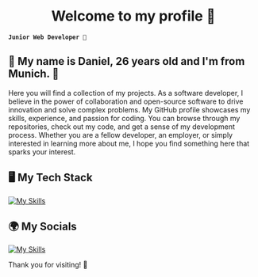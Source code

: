 <h1 align="center">Welcome to my profile 🥳</h1>


**`Junior Web Developer 🚀`**

<h2>🔆 My name is Daniel, 26 years old and I'm from Munich. 🔆</h2>

Here you will find a collection of my projects. As a software developer, I believe in the power of collaboration and open-source software to drive innovation and solve complex problems. My GitHub profile showcases my skills, experience, and passion for coding. You can browse through my repositories, check out my code, and get a sense of my development process. Whether you are a fellow developer, an employer, or simply interested in learning more about me, I hope you find something here that sparks your interest.


<h2>🖥️ My Tech Stack</h2>

[![My Skills](https://skillicons.dev/icons?i=html,css,js,ts,react,nextjs,redux,tailwind,nodejs,express,mongodb,supabase,prisma,git,vscode,figma,xd&perline=5)](https://skillicons.dev)


<h2>🌍 My Socials</h2>

[![My Skills](https://skillicons.dev/icons?i=discord)](https://discordapp.com/users/591799317753495571)


<p>Thank you for visiting! 💚</p>
